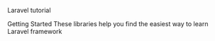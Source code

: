 Laravel tutorial

Getting Started
These libraries help you find the easiest way to learn Laravel framework